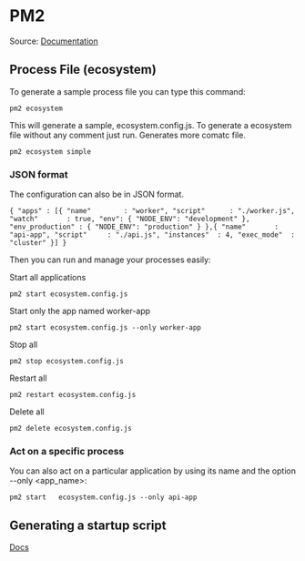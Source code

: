 
# PM2

Source: [Documentation](http://pm2.keymetrics.io/docs/usage/application-declaration/#javascript-format)

## Process File (ecosystem)

To generate a sample process file you can type this command:

`pm2 ecosystem`

This will generate a sample, ecosystem.config.js.
To generate a ecosystem file without any comment just run. Generates more comatc file.

`pm2 ecosystem simple`

### JSON format

The configuration can also be in JSON format.

`{
  "apps" : [{
    "name"        : "worker",
    "script"      : "./worker.js",
    "watch"       : true,
    "env": {
      "NODE_ENV": "development"
    },
    "env_production" : {
       "NODE_ENV": "production"
    }
  },{
    "name"       : "api-app",
    "script"     : "./api.js",
    "instances"  : 4,
    "exec_mode"  : "cluster"
  }]
}`

Then you can run and manage your processes easily:

Start all applications

`pm2 start ecosystem.config.js`

Start only the app named worker-app

`pm2 start ecosystem.config.js --only worker-app`

Stop all

`pm2 stop ecosystem.config.js`

Restart all

`pm2 restart ecosystem.config.js`

Delete all

`pm2 delete ecosystem.config.js`

### Act on a specific process

You can also act on a particular application by using its name and the option --only <app_name>:

`pm2 start   ecosystem.config.js --only api-app`

## Generating a startup script

[Docs](http://pm2.keymetrics.io/docs/usage/startup/#saving-current-process-list)





